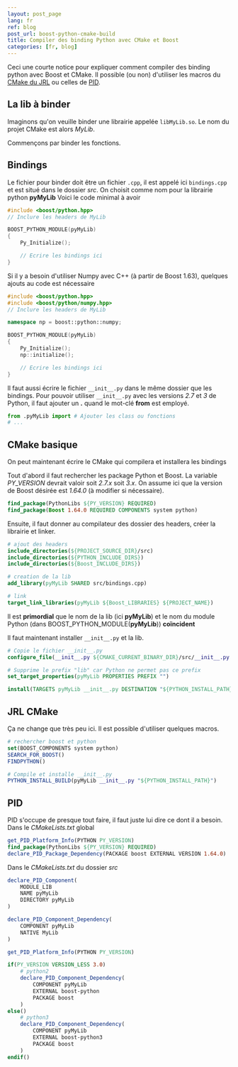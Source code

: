 ```yaml
---
layout: post_page
lang: fr
ref: blog
post_url: boost-python-cmake-build
title: Compiler des binding Python avec CMake et Boost
categories: [fr, blog]
---
```


Ceci une courte notice pour expliquer comment compiler des binding python avec Boost et CMake. Il possible (ou non) d'utiliser les macros du [CMake du JRL](https://github.com/jrl-umi3218/jrl-cmakemodules) ou celles de [PID](https://github.com/lirmm/pid-workspace).
<!--more-->

## La lib à binder
Imaginons qu'on veuille binder une librairie appelée `libMyLib.so`.
Le nom du projet CMake est alors *MyLib*.

Commençons par binder les fonctions.

## Bindings
Le fichier pour binder doit être un fichier `.cpp`, il est appelé ici `bindings.cpp` et est situé dans le dossier *src*.
On choisit comme nom pour la librairie python **pyMyLib**
Voici le code minimal à avoir

```c++
#include <boost/python.hpp>
// Inclure les headers de MyLib

BOOST_PYTHON_MODULE(pyMyLib)
{
    Py_Initialize();

    // Ecrire les bindings ici
}
```

Si il y a besoin d'utiliser Numpy avec C++ (à partir de Boost 1.63), quelques ajouts au code est nécessaire

```c++
#include <boost/python.hpp>
#include <boost/python/numpy.hpp>
// Inclure les headers de MyLib

namespace np = boost::python::numpy;

BOOST_PYTHON_MODULE(pyMyLib)
{
    Py_Initialize();
    np::initialize();

    // Ecrire les bindings ici
}
```

Il faut aussi écrire le fichier `__init__.py` dans le même dossier que les bindings. 
Pour pouvoir utiliser `__init__.py` avec les versions *2.7* et *3* de Python, il faut ajouter un **.** quand le mot-clé **from** est employé.

```python
from .pyMyLib import # Ajouter les class ou fonctions
# ...
```

## CMake basique
On peut maintenant écrire le CMake qui compilera et installera les bindings

Tout d'abord il faut rechercher les package Python et Boost.
La variable *PY_VERSION* devrait valoir soit *2.7.x* soit *3.x*.
On assume ici que la version de Boost désirée est *1.64.0* (à modifier si nécessaire).

```cmake
find_package(PythonLibs ${PY_VERSION} REQUIRED)
find_package(Boost 1.64.0 REQUIRED COMPONENTS system python)
```

Ensuite, il faut donner au compilateur des dossier des headers, créer la librairie et linker.

```cmake
# ajout des headers
include_directories(${PROJECT_SOURCE_DIR}/src)
include_directories(${PYTHON_INCLUDE_DIRS})
include_directories(${Boost_INCLUDE_DIRS})

# creation de la lib
add_library(pyMyLib SHARED src/bindings.cpp)

# link
target_link_libraries(pyMyLib ${Boost_LIBRARIES} ${PROJECT_NAME})
```

Il est **primordial** que le nom de la lib (ici **pyMyLib**) et le nom du module Python (dans BOOST_PYTHON_MODULE(**pyMyLib**)) **coïncident**

Il faut maintenant installer `__init__.py` et la lib.

```cmake
# Copie le fichier __init__.py
configure_file(__init__.py ${CMAKE_CURRENT_BINARY_DIR}/src/__init__.py COPYONLY)

# Supprime le prefix "lib" car Python ne permet pas ce prefix
set_target_properties(pyMyLib PROPERTIES PREFIX "")

install(TARGETS pyMyLib __init__.py DESTINATION "${PYTHON_INSTALL_PATH}")
```

## JRL CMake
Ça ne change que très peu ici. Il est possible d'utiliser quelques macros.

```cmake
# rechercher boost et python
set(BOOST_COMPONENTS system python)
SEARCH_FOR_BOOST()
FINDPYTHON()

# Compile et installe __init__.py
PYTHON_INSTALL_BUILD(pyMyLib __init__.py "${PYTHON_INSTALL_PATH}")
```

## PID
PID s'occupe de presque tout faire, il faut juste lui dire ce dont il a besoin.
Dans le *CMakeLists.txt* global

```cmake
get_PID_Platform_Info(PYTHON PY_VERSION)
find_package(PythonLibs ${PY_VERSION} REQUIRED)
declare_PID_Package_Dependency(PACKAGE boost EXTERNAL VERSION 1.64.0)
```

Dans le *CMakeLists.txt* du dossier *src*

```cmake
declare_PID_Component(
    MODULE_LIB
    NAME pyMyLib
    DIRECTORY pyMyLib
)

declare_PID_Component_Dependency(
    COMPONENT pyMyLib
    NATIVE MyLib
)

get_PID_Platform_Info(PYTHON PY_VERSION)

if(PY_VERSION VERSION_LESS 3.0)
    # python2
    declare_PID_Component_Dependency(
        COMPONENT pyMyLib 
        EXTERNAL boost-python 
        PACKAGE boost
    )
else()
    # python3
    declare_PID_Component_Dependency(
        COMPONENT pyMyLib 
        EXTERNAL boost-python3 
        PACKAGE boost
    )
endif()
```